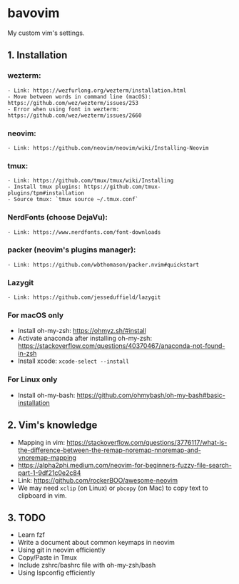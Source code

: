 # bavovim
My custom vim's settings.

## 1. Installation 
### wezterm: 
    - Link: https://wezfurlong.org/wezterm/installation.html
    - Move between words in command line (macOS): https://github.com/wez/wezterm/issues/253
    - Error when using font in wezterm: https://github.com/wez/wezterm/issues/2660
### neovim: 
    - Link: https://github.com/neovim/neovim/wiki/Installing-Neovim
### tmux: 
    - Link: https://github.com/tmux/tmux/wiki/Installing
    - Install tmux plugins: https://github.com/tmux-plugins/tpm#installation
    - Source tmux: `tmux source ~/.tmux.conf`
### NerdFonts (choose DejaVu): 
    - Link: https://www.nerdfonts.com/font-downloads
### packer (neovim's plugins manager): 
    - Link: https://github.com/wbthomason/packer.nvim#quickstart
### Lazygit
    - Link: https://github.com/jesseduffield/lazygit

### For macOS only
- Install oh-my-zsh: https://ohmyz.sh/#install 
- Activate anaconda after installing oh-my-zsh: https://stackoverflow.com/questions/40370467/anaconda-not-found-in-zsh
- Install xcode: `xcode-select --install`
### For Linux only
- Install oh-my-bash: https://github.com/ohmybash/oh-my-bash#basic-installation

## 2. Vim's knowledge 
- Mapping in vim: https://stackoverflow.com/questions/3776117/what-is-the-difference-between-the-remap-noremap-nnoremap-and-vnoremap-mapping
- https://alpha2phi.medium.com/neovim-for-beginners-fuzzy-file-search-part-1-9df21c0e2c84
- Link: https://github.com/rockerBOO/awesome-neovim
- We may need `xclip` (on Linux) or `pbcopy` (on Mac) to copy text to clipboard in vim.

## 3. TODO
- Learn fzf
- Write a document about common keymaps in neovim
- Using git in neovim efficiently
- Copy/Paste in Tmux 
- Include zshrc/bashrc file with oh-my-zsh/bash
- Using lspconfig efficiently
